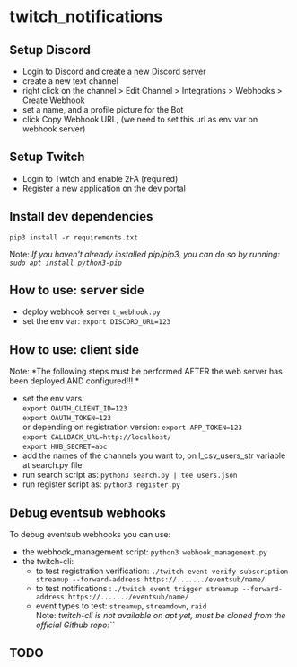# twitch_notifications  

## Setup Discord   
- Login to Discord and create a new Discord server   
- create a new text channel   
- right click on the channel > Edit Channel > Integrations > Webhooks > Create Webhook   
- set a name, and a profile picture for the Bot   
- click Copy Webhook URL, (we need to set this url as env var on webhook server)    
   
## Setup Twitch    
- Login to Twitch and enable 2FA (required)   
- Register a new application on the dev portal   
   
## Install dev dependencies   
`pip3 install -r requirements.txt`   
   
Note: *If you haven't already installed pip/pip3, you can do so by running: `sudo apt install python3-pip`*   

##  How to use: server side  
- deploy webhook server `t_webhook.py`  
- set the env var: `export DISCORD_URL=123`  

## How to use: client side  
Note: *The following steps must be performed AFTER the web server has been deployed AND configured!!! *   
- set the env vars:  
`export OAUTH_CLIENT_ID=123`  
`export OAUTH_TOKEN=123`  
  or depending on registration version: `export APP_TOKEN=123`  
`export CALLBACK_URL=http://localhost/`   
`export HUB_SECRET=abc`  
- add the names of the channels you want to, on l_csv_users_str variable at search.py file  
- run search script as: `python3 search.py | tee users.json`  
- run register script as: `python3 register.py`  

## Debug eventsub webhooks   
To debug eventsub webhooks you can use:   
- the webhook_management script: `python3 webhook_management.py`   
- the twitch-cli:   
  - to test registration verification: `./twitch event verify-subscription streamup --forward-address https://......./eventsub/name/`   
  - to test notifications : `./twitch event trigger streamup --forward-address https://......./eventsub/name/`   
  - event types to test: `streamup`, `streamdown`, `raid`   
Note: *twitch-cli is not available on apt yet, must be cloned from the official Github repo:``*   
    
## TODO   
   
